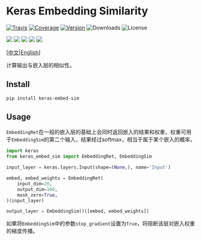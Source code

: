 # Keras Embedding Similarity

[![Travis](https://travis-ci.org/CyberZHG/keras-embed-sim.svg)](https://travis-ci.org/CyberZHG/keras-embed-sim)
[![Coverage](https://coveralls.io/repos/github/CyberZHG/keras-embed-sim/badge.svg?branch=master)](https://coveralls.io/github/CyberZHG/keras-embed-sim)
[![Version](https://img.shields.io/pypi/v/keras-embed-sim.svg)](https://pypi.org/project/keras-embed-sim/)
![Downloads](https://img.shields.io/pypi/dm/keras-embed-sim.svg)
![License](https://img.shields.io/pypi/l/keras-embed-sim.svg)

![](https://img.shields.io/badge/keras-tensorflow-blue.svg)
![](https://img.shields.io/badge/keras-theano-blue.svg)
![](https://img.shields.io/badge/keras-tf.keras-blue.svg)
![](https://img.shields.io/badge/keras-tf.keras/eager-blue.svg)
![](https://img.shields.io/badge/keras-tf.keras/2.0_beta-blue.svg)

\[[中文](https://github.com/CyberZHG/keras-embed-sim/blob/master/README.zh-CN.md)|[English](https://github.com/CyberZHG/keras-embed-sim/blob/master/README.md)\]

计算输出与嵌入层的相似性。

## Install

```bash
pip install keras-embed-sim
```

## Usage

`EmbeddingRet`在一般的嵌入层的基础上会同时返回嵌入的结果和权重，权重可用于`EmbeddingSim`的第二个输入，结果经过softmax，相当于属于某个嵌入的概率。

```python
import keras
from keras_embed_sim import EmbeddingRet, EmbeddingSim

input_layer = keras.layers.Input(shape=(None,), name='Input')

embed, embed_weights = EmbeddingRet(
    input_dim=20,
    output_dim=100,
    mask_zero=True,
)(input_layer)

output_layer = EmbeddingSim()([embed, embed_weights])
```

如果将`EmbeddingSim`中的参数`stop_gradient`设置为`True`，将阻断该层对嵌入权重的梯度传播。
